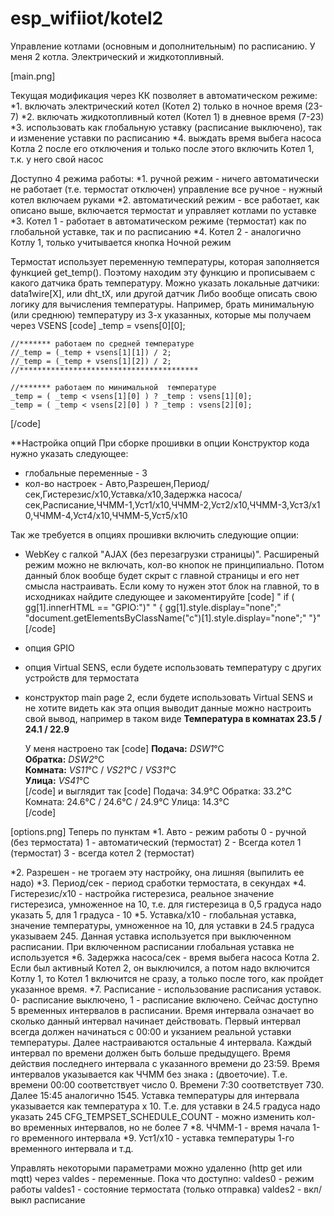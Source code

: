# esp_wifiiot/kotel2

Управление котлами (основным и дополнительным) по расписанию.
У меня 2 котла. Электрический и жидкотопливный.

[main.png]

Текущая модификация через КК позволяет в автоматическом режиме:
*1. включать электрический котел (Котел 2) только в ночное время (23-7)
*2. включать жидкотопливный котел (Котел 1) в дневное время (7-23)
*3. использовать как глобальную уставку (расписание выключено), так и изменение уставки по расписанию
*4. выждать время выбега насоса Котла 2 после его отключения и только после этого включить Котел 1, т.к. у него свой насос

Доступно 4 режима работы:
*1. ручной режим - ничего автоматически не работает (т.е. термостат отключен)
   управление все ручное - нужный котел включаем руками
*2. автоматический режим - все работает, как описано выше, включается термостат и управляет котлами по уставке
*3. Котел 1 - работает в автоматическом режиме (термостат) как по глобальной уставке, так и по расписанию
*4. Котел 2 - аналогично Котлу 1, только учитывается кнопка Ночной режим

Термостат использует переменную температуры, которая заполняется функцией get_temp().
Поэтому находим эту функцию и прописываем с какого датчика брать температуру.
Можно указать локальные датчики: data1wire[X], или dht_tX, или другой датчик
Либо вообще описать свою логику для вычисления температуры.
Например, брать минимальную (или среднюю) температуру из 3-х указанных, которые мы получаем через VSENS
[code]
    _temp =  vsens[0][0];

    //******* работаем по средней температуре
    //_temp = (_temp + vsens[1][1]) / 2;
    //_temp = (_temp + vsens[1][2]) / 2;
    //****************************************

    //******* работаем по минимальной  температуре
    _temp = ( _temp < vsens[1][0] ) ? _temp : vsens[1][0];
    _temp = ( _temp < vsens[2][0] ) ? _temp : vsens[2][0];
[/code]

**Настройка опций
При сборке прошивки в опции Конструктор кода нужно указать следующее:
* глобальные переменные - 3
* кол-во настроек - Авто,Разрешен,Период/сек,Гистерезис/x10,Уставка/x10,Задержка насоса/сек,Расписание,ЧЧММ-1,Уст1/x10,ЧЧММ-2,Уст2/x10,ЧЧММ-3,Уст3/x10,ЧЧММ-4,Уст4/x10,ЧЧММ-5,Уст5/x10

Так же требуется в опциях прошивки включить следующие опции:
* WebKey с галкой "AJAX (без перезагрузки страницы)". Расширеный режим можно не включать, кол-во кнопок не принципиально. Потом данный блок вообще будет скрыт с главной страницы и его нет смысла настраивать.
  Если кому то нужен этот блок на главной, то в исходниках найдите следующее и закоментируйте
  [code]
  " if ( gg[1].innerHTML == \"GPIO:\")"
  " { gg[1].style.display=\"none\";"
  "document.getElementsByClassName(\"c\")[1].style.display=\"none\";"
  "}"  
  [/code]

* опция GPIO
* опция Virtual SENS, если будете использовать температуру с других устройств для термостата
* конструктор main page 2, если будете использовать Virtual SENS и не хотите видеть как эта опция выводит данные
  можно настроить свой вывод, например в таком виде
  **Температура в комнатах 23.5 / 24.1 / 22.9**
  
  У меня настроено так
  [code]
	<b>Подача:</b>  _DSW1_°C<br>
	<b>Обратка:</b> _DSW2_°C<br>
	<b>Комната:</b> _VS11_°C / _VS21_°C / _VS31_°C<br>
	<b>Улица:</b>   _VS41_°C  
  [/code]
  и выглядит так
  [code]
	Подача: 34.9°C
	Обратка: 33.2°C
	Комната: 24.6°C / 24.6°C / 24.9°C
	Улица: 14.3°C  
  [/code]
  
[options.png]
Теперь по пунктам
*1. Авто - режим работы 
  0 - ручной (без термостата)
  1 - автоматический (термостат)
  2 - Всегда котел 1 (термостат)
  3 - всегда котел 2 (термостат)
  
*2. Разрешен - не трогаем эту настройку, она лишняя (выпилить ее надо)
*3. Период/сек - период сработки термостата, в секундах
*4. Гистерезис/x10 - настройка гистерезиса, реальное значение гистерезиса, умноженное на 10, т.е. для гистерезица в 0,5 градуса надо указать 5, для 1 градуса - 10
*5. Уставка/x10 - глобальная уставка, значение температуры, умноженное на 10, для уставки в 24.5 градуса указываем 245. Данная уставка используется при выключенном расписании. При включенном расписании глобальная уставка не используется
*6. Задержка насоса/сек - время выбега насоса Котла 2. Если был активный Котел 2, он выключился, а потом надо включится Котлу 1, то Котел 1 включится не сразу, а только после того, как пройдет указанное время.
*7. Расписание - использование расписания уставок. 0- расписание выключено, 1 - расписание включено. 
    Сейчас доступно 5 временных интервалов в расписании. 
	Время интервала означает во сколько данный интервал начинает действовать.
	Первый интервал всегда должен начинаться с 00:00 и укзанием реальной уставки температуры.
    Далее настраиваются остальные 4 интервала. Каждый интервал по времени должен быть больше предыдущего.
	Время действия последнего интервала с указанного времени до 23:59.
	Время интервалов указывается как ЧЧММ без знака **:** (двоеточие).
	Т.е. времени 00:00 соответствует число 0. Времени 7:30 соответствует 730. Далее 15:45 аналогично 1545.
	Уставка температуры для интервала указывается как температура х 10. Т.е. для уставки в 24.5 градуса надо указать 245
	CFG_TEMPSET_SCHEDULE_COUNT - можно изменить кол-во временных интервалов, но не более 7
*8. ЧЧММ-1 - время начала 1-го временного интервала
*9. Уст1/x10 - уставка температуры 1-го временного интервала
и т.д.

Управлять некоторыми параметрами можно удаленно (http get или mqtt) через valdes - переменные.
Пока что доступно:
valdes0 - режим работы
valdes1 - состояние термостата (только отправка)
valdes2 - вкл/выкл расписание
